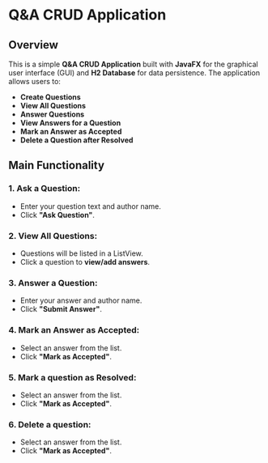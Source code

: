 # Q&A CRUD Application

## Overview
This is a simple **Q&A CRUD Application** built with **JavaFX** for the graphical user interface (GUI) and **H2 Database** for data persistence. The application allows users to:

- **Create Questions**
- **View All Questions**
- **Answer Questions**
- **View Answers for a Question**
- **Mark an Answer as Accepted**
- **Delete a Question after Resolved**


## Main Functionality
### **1. Ask a Question:**
- Enter your question text and author name.
- Click **"Ask Question"**.

### **2. View All Questions:**
- Questions will be listed in a ListView.
- Click a question to **view/add answers**.

### **3. Answer a Question:**
- Enter your answer and author name.
- Click **"Submit Answer"**.

### **4. Mark an Answer as Accepted:**
- Select an answer from the list.
- Click **"Mark as Accepted"**.

### **5. Mark a question as Resolved:**
- Select an answer from the list.
- Click **"Mark as Accepted"**.


### **6. Delete a question:**
- Select an answer from the list.
- Click **"Mark as Accepted"**.
